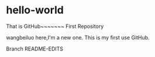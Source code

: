 # hello-world
That is GitHub~~~~~~~
First Repository

wangbeiluo here,I'm a new one.
This is my first use GitHub.

Branch README-EDITS
